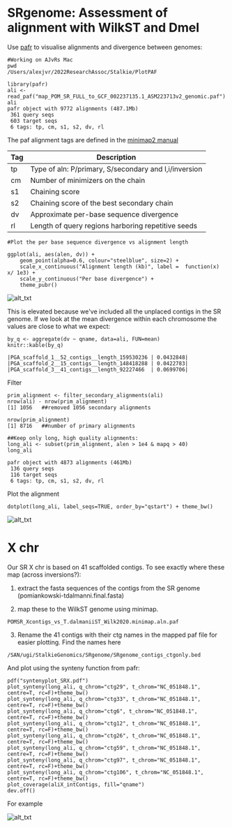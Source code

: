 # SRgenome: Assessment of alignment with WilkST and Dmel

Use [pafr](https://cran.r-project.org/web/packages/pafr/vignettes/Introduction_to_pafr.html) to visualise alignments and divergence between genomes: 


```
#Working on AJvRs Mac
pwd 
/Users/alexjvr/2022ResearchAssoc/Stalkie/PlotPAF

library(pafr)
ali <- read_paf("map_POM_SR_FULL_to_GCF_002237135.1_ASM223713v2_genomic.paf")
ali
pafr object with 9772 alignments (487.1Mb)
 361 query seqs
 603 target seqs
 6 tags: tp, cm, s1, s2, dv, rl
```

The paf alignment tags are defined in the [minimap2 manual](https://lh3.github.io/minimap2/minimap2.html)

|Tag|Description|
|--|--|
|tp|Type of aln: P/primary, S/secondary and I,i/inversion|
|cm|Number of minimizers on the chain|
|s1|Chaining score|
|s2|Chaining score of the best secondary chain|
|dv|Approximate per-base sequence divergence|
|rl|Length of query regions harboring repetitive seeds|


```
#Plot the per base sequence divergence vs alignment length

ggplot(ali, aes(alen, dv)) + 
    geom_point(alpha=0.6, colour="steelblue", size=2) + 
    scale_x_continuous("Alignment length (kb)", label =  function(x) x/ 1e3) +
    scale_y_continuous("Per base divergence") + 
    theme_pubr()

```


![alt_txt][Fig1]

[Fig1]:https://user-images.githubusercontent.com/12142475/174992267-63b57fe0-c15a-4eab-9e32-6de6b52d15d5.png



This is elevated because we've included all the unplaced contigs in the SR genome. If we look at the mean divergence within each chromosome the values are close to what we expect: 

```
by_q <- aggregate(dv ~ qname, data=ali, FUN=mean)
knitr::kable(by_q)

|PGA_scaffold_1__52_contigs__length_159530236 | 0.0432848|
|PGA_scaffold_2__15_contigs__length_148418288 | 0.0422783|
|PGA_scaffold_3__41_contigs__length_92227466  | 0.0699706|
```


Filter
```
prim_alignment <- filter_secondary_alignments(ali)
nrow(ali) - nrow(prim_alignment)
[1] 1056   ##removed 1056 secondary alignments

nrow(prim_alignment)
[1] 8716   ##number of primary alignments

##Keep only long, high quality alignments: 
long_ali <- subset(prim_alignment, alen > 1e4 & mapq > 40)
long_ali

pafr object with 4873 alignments (461Mb)
 136 query seqs
 116 target seqs
 6 tags: tp, cm, s1, s2, dv, rl
```


Plot the alignment
```
dotplot(long_ali, label_seqs=TRUE, order_by="qstart") + theme_bw()
```

![alt_txt][Fig2]

[Fig2]:https://user-images.githubusercontent.com/12142475/177125072-a6fcdc4d-9e66-4703-b60a-6e4bff105741.png


# X chr

Our SR X chr is based on 41 scaffolded contigs. To see exactly where these map (across inversions?): 

1) extract the fasta sequences of the contigs from the SR genome (pomiankowski-tdalmanni.final.fasta)

2) map these to the WilkST genome using minimap. 

```
POMSR_Xcontigs_vs_T.dalmaniiST_Wilk2020.minimap.aln.paf
```

3) Rename the 41 contigs with their ctg names in the mapped paf file for easier plotting. Find the names here

```
/SAN/ugi/StalkieGenomics/SRgenome/SRgenome_contigs_ctgonly.bed
```


And plot using the synteny function from pafr: 
```
pdf("syntenyplot_SRX.pdf")
plot_synteny(long_ali, q_chrom="ctg29", t_chrom="NC_051848.1", centre=T, rc=F)+theme_bw()
plot_synteny(long_ali, q_chrom="ctg33", t_chrom="NC_051848.1", centre=T, rc=F)+theme_bw()
plot_synteny(long_ali, q_chrom="ctg6", t_chrom="NC_051848.1", centre=T, rc=F)+theme_bw()
plot_synteny(long_ali, q_chrom="ctg12", t_chrom="NC_051848.1", centre=T, rc=F)+theme_bw()
plot_synteny(long_ali, q_chrom="ctg26", t_chrom="NC_051848.1", centre=T, rc=F)+theme_bw()
plot_synteny(long_ali, q_chrom="ctg59", t_chrom="NC_051848.1", centre=T, rc=F)+theme_bw()
plot_synteny(long_ali, q_chrom="ctg97", t_chrom="NC_051848.1", centre=T, rc=F)+theme_bw()
plot_synteny(long_ali, q_chrom="ctg106", t_chrom="NC_051848.1", centre=T, rc=F)+theme_bw()
plot_coverage(aliX_intContigs, fill="qname")
dev.off()

```

For example

![alt_txt][Fig3]

[Fig3]:https://user-images.githubusercontent.com/12142475/177124031-923df5da-89df-4ffe-8997-96471fdb82d6.png




